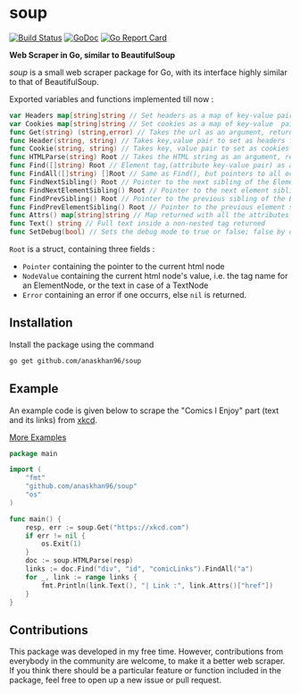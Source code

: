 # soup
[![Build Status](https://travis-ci.org/anaskhan96/soup.svg?branch=master)](https://travis-ci.org/anaskhan96/soup)
[![GoDoc](https://godoc.org/github.com/anaskhan96/soup?status.svg)](https://godoc.org/github.com/anaskhan96/soup)
[![Go Report Card](https://goreportcard.com/badge/github.com/anaskhan96/soup)](https://goreportcard.com/report/github.com/anaskhan96/soup)

**Web Scraper in Go, similar to BeautifulSoup**

*soup* is a small web scraper package for Go, with its interface highly similar to that of BeautifulSoup.

Exported variables and functions implemented till now :
```go
var Headers map[string]string // Set headers as a map of key-value pairs, an alternative to calling Header() individually
var Cookies map[string]string // Set cookies as a map of key-value  pairs, an alternative to calling Cookie() individually
func Get(string) (string,error) // Takes the url as an argument, returns HTML string
func Header(string, string) // Takes key,value pair to set as headers for the HTTP request made in Get()
func Cookie(string, string) // Takes key, value pair to set as cookies to be sent with the HTTP request in Get()
func HTMLParse(string) Root // Takes the HTML string as an argument, returns a pointer to the DOM constructed
func Find([]string) Root // Element tag,(attribute key-value pair) as argument, pointer to first occurence returned
func FindAll([]string) []Root // Same as Find(), but pointers to all occurrences returned
func FindNextSibling() Root // Pointer to the next sibling of the Element in the DOM returned
func FindNextElementSibling() Root // Pointer to the next element sibling of the Element in the DOM returned
func FindPrevSibling() Root // Pointer to the previous sibling of the Element in the DOM returned
func FindPrevElementSibling() Root // Pointer to the previous element sibling of the Element in the DOM returned
func Attrs() map[string]string // Map returned with all the attributes of the Element as lookup to their respective values
func Text() string // Full text inside a non-nested tag returned
func SetDebug(bool) // Sets the debug mode to true or false; false by default
```

`Root` is a struct, containing three fields :
* `Pointer` containing the pointer to the current html node
* `NodeValue` containing the current html node's value, i.e. the tag name for an ElementNode, or the text in case of a TextNode
* `Error` containing an error if one occurrs, else `nil` is returned.

## Installation
Install the package using the command
```bash
go get github.com/anaskhan96/soup
```

## Example
An example code is given below to scrape the "Comics I Enjoy" part (text and its links) from [xkcd](https://xkcd.com).

[More Examples](https://github.com/anaskhan96/soup/tree/master/examples)
```go
package main

import (
	"fmt"
	"github.com/anaskhan96/soup"
	"os"
)

func main() {
	resp, err := soup.Get("https://xkcd.com")
	if err != nil {
		os.Exit(1)
	}
	doc := soup.HTMLParse(resp)
	links := doc.Find("div", "id", "comicLinks").FindAll("a")
	for _, link := range links {
		fmt.Println(link.Text(), "| Link :", link.Attrs()["href"])
	}
}
```

## Contributions
This package was developed in my free time. However, contributions from everybody in the community are welcome, to make it a better web scraper. If you think there should be a particular feature or function included in the package, feel free to open up a new issue or pull request.